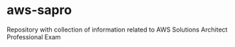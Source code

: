 # aws-sapro
Repository with collection of information related to AWS Solutions Architect Professional Exam
